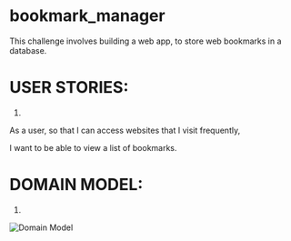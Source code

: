 # bookmark_manager

This challenge involves building a web app, to store web bookmarks in a database.

# USER STORIES:
1.
As a user, so that I can access websites that I visit frequently,

I want to be able to view a list of bookmarks.

# DOMAIN MODEL:
1.
![Domain Model](https://imgur.com/a/IPJ183a)

